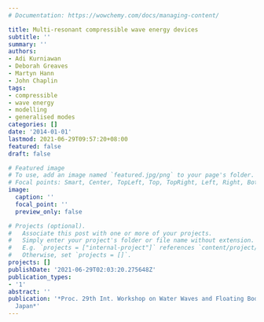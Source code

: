 ```yaml
---
# Documentation: https://wowchemy.com/docs/managing-content/

title: Multi-resonant compressible wave energy devices
subtitle: ''
summary: ''
authors:
- Adi Kurniawan
- Deborah Greaves
- Martyn Hann
- John Chaplin
tags: 
- compressible
- wave energy
- modelling
- generalised modes
categories: []
date: '2014-01-01'
lastmod: 2021-06-29T09:57:20+08:00
featured: false
draft: false

# Featured image
# To use, add an image named `featured.jpg/png` to your page's folder.
# Focal points: Smart, Center, TopLeft, Top, TopRight, Left, Right, BottomLeft, Bottom, BottomRight.
image:
  caption: ''
  focal_point: ''
  preview_only: false

# Projects (optional).
#   Associate this post with one or more of your projects.
#   Simply enter your project's folder or file name without extension.
#   E.g. `projects = ["internal-project"]` references `content/project/deep-learning/index.md`.
#   Otherwise, set `projects = []`.
projects: []
publishDate: '2021-06-29T02:03:20.275648Z'
publication_types:
- '1'
abstract: ''
publication: '*Proc. 29th Int. Workshop on Water Waves and Floating Bodies, Osaka,
  Japan*'
---
```

